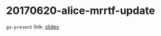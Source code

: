 20170620-alice-mrrtf-update
===========================

`go-present` link: [slides](http://talks.godoc.org/github.com/sbinet/talks/2017/20170620-alice-mrrtf-update/talk.slide)
